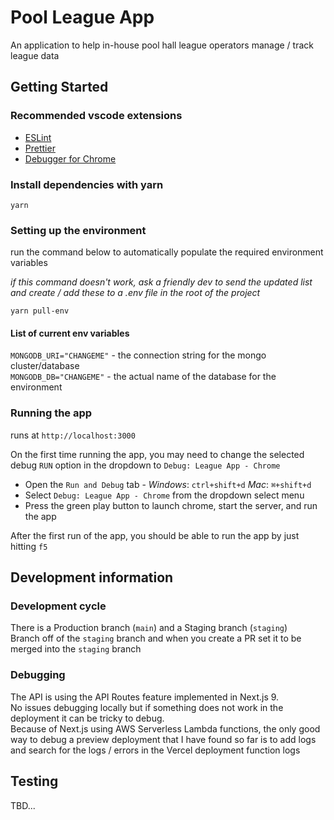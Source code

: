 # Pool League App

An application to help in-house pool hall league operators manage / track league data

## Getting Started

### Recommended vscode extensions
- [ESLint](https://marketplace.visualstudio.com/items?itemName=dbaeumer.vscode-eslint)
- [Prettier](https://marketplace.visualstudio.com/items?itemName=esbenp.prettier-vscode)
- [Debugger for Chrome](https://marketplace.visualstudio.com/items?itemName=msjsdiag.debugger-for-chrome)

### Install dependencies with yarn

```yarn```

### Setting up the environment

run the command below to automatically populate the required environment variables

_if this command doesn't work, ask a friendly dev to send the updated list and create / add these to a .env file in the root of the project_

`yarn pull-env`

#### List of current env variables

`MONGODB_URI="CHANGEME"` - the connection string for the mongo cluster/database  
`MONGODB_DB="CHANGEME"` - the actual name of the database for the environment

### Running the app

runs at `http://localhost:3000`

On the first time running the app, you may need to change the selected debug `RUN` option in the dropdown to `Debug: League App - Chrome`

- Open the `Run and Debug` tab - *Windows*: `ctrl+shift+d` *Mac*: `⌘+shift+d`
- Select `Debug: League App - Chrome` from the dropdown select menu
- Press the green play button to launch chrome, start the server, and run the app

After the first run of the app, you should be able to run the app by just hitting `f5`

## Development information

### Development cycle

There is a Production branch (`main`) and a Staging branch (`staging`)  
Branch off of the `staging` branch and when you create a PR set it to be merged into the `staging` branch

### Debugging

The API is using the API Routes feature implemented in Next.js 9.  
No issues debugging locally but if something does not work in the deployment it can be tricky to debug.  
Because of Next.js using AWS Serverless Lambda functions, the only good way to debug a preview deployment that I have found so far is to add logs and search for the logs / errors in the Vercel deployment function logs

## Testing

TBD...


